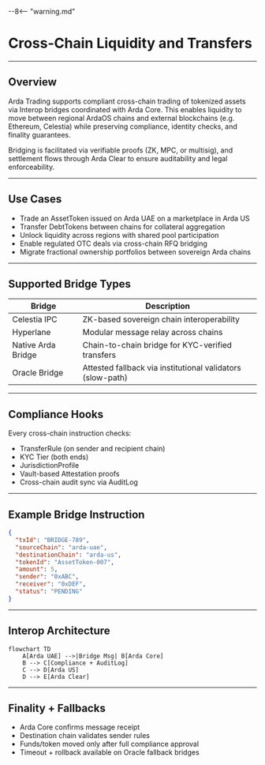 --8<-- "warning.md"

# Cross-Chain Liquidity and Transfers

---

## Overview

Arda Trading supports compliant cross-chain trading of tokenized assets via Interop bridges coordinated with Arda Core. This enables liquidity to move between regional ArdaOS chains and external blockchains (e.g. Ethereum, Celestia) while preserving compliance, identity checks, and finality guarantees.

Bridging is facilitated via verifiable proofs (ZK, MPC, or multisig), and settlement flows through Arda Clear to ensure auditability and legal enforceability.

---

## Use Cases

- Trade an AssetToken issued on Arda UAE on a marketplace in Arda US
- Transfer DebtTokens between chains for collateral aggregation
- Unlock liquidity across regions with shared pool participation
- Enable regulated OTC deals via cross-chain RFQ bridging
- Migrate fractional ownership portfolios between sovereign Arda chains

---

## Supported Bridge Types

| Bridge | Description |
|--------|-------------|
| Celestia IPC | ZK-based sovereign chain interoperability |
| Hyperlane | Modular message relay across chains |
| Native Arda Bridge | Chain-to-chain bridge for KYC-verified transfers |
| Oracle Bridge | Attested fallback via institutional validators (slow-path) |

---

## Compliance Hooks

Every cross-chain instruction checks:

- TransferRule (on sender and recipient chain)
- KYC Tier (both ends)
- JurisdictionProfile
- Vault-based Attestation proofs
- Cross-chain audit sync via AuditLog

---

## Example Bridge Instruction

```json
{
  "txId": "BRIDGE-789",
  "sourceChain": "arda-uae",
  "destinationChain": "arda-us",
  "tokenId": "AssetToken-007",
  "amount": 5,
  "sender": "0xABC",
  "receiver": "0xDEF",
  "status": "PENDING"
}
```

---

## Interop Architecture

```mermaid
flowchart TD
    A[Arda UAE] -->|Bridge Msg| B[Arda Core]
    B --> C[Compliance + AuditLog]
    C --> D[Arda US]
    D --> E[Arda Clear]
```

---

## Finality + Fallbacks

- Arda Core confirms message receipt
- Destination chain validates sender rules
- Funds/token moved only after full compliance approval
- Timeout + rollback available on Oracle fallback bridges
